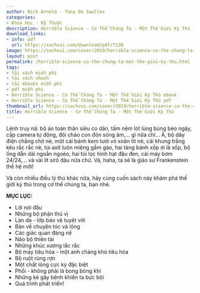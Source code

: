 ```yaml
---
author: Nick Arnold - Tony De Saulles
categories:
- Khoa Học - Kỹ Thuật
description: Horrible Science - Cơ Thể Chúng Ta - Một Thế Giới Kỳ Thú
download_links:
- info: pdf
  url: https://sachvui.com/download/pdf/7138
image: https://sachvui.com/cover/2019/horrible-science-co-the-chung-ta-mot-the-gioi-ky-thu.jpg
layout: post
permalink: /horrible-science-co-the-chung-ta-mot-the-gioi-ky-thu.html
tags:
- tải sách miễn phí
- tải sách nhanh
- tải ebooks miễn phí
- pdf miễn phí
- Horrible Science - Cơ Thể Chúng Ta - Một Thế Giới Kỳ Thú ebook
- Horrible Science - Cơ Thể Chúng Ta - Một Thế Giới Kỳ Thú pdf
thumbnail_url: https://sachvui.com/cover/2019/horrible-science-co-the-chung-ta-mot-the-gioi-ky-thu.jpg
title: Horrible Science - Cơ Thể Chúng Ta - Một Thế Giới Kỳ Thú
---
```


 <div class="item-desc text-justify"> <p>Lệnh truy nã: bộ áo toàn thân siêu co dãn, tấm nệm lót lùng bùng béo ngậy, cặp camera tự động, đôi chảo con đón sóng âm,... gì nữa chỉ... À, bộ dây điện chằng chịt nè, một cái bánh kem tươi vỏ xoăn tít nè, cái khung trắng kêu rắc rắc nè, túi axít luôn miệng gầm gào, hai tảng bánh xốp ơi là xốp, bộ ống dẫn dài ngoằn ngoèo, hai túi lọc hình hạt đậu đen, cái máy bơm 24/24,... và vài lít sirô dâu nữa chứ. Và, haha, ta sẽ là giáo sư Frankenstein thế hệ mới!</p><p>Và còn nhiều điều lý thú khác nữa, hãy cùng cuốn sách này khám phá thế giới kỳ thú trong cơ thể chúng ta, bạn nhé.</p><p><strong>MỤC LỤC:</strong></p><ul><li>Lời nói đầu</li><li>Những bộ phận thú vị</li><li>Làn da - lớp bảo vệ tuyệt vời</li><li>Bàn về chuyện tóc và lông</li><li>Các giác quan đáng nể</li><li>Não bộ thiên tài</li><li>Những khúc xương lắc rắc</li><li>Bộ máy tiêu hóa - một anh chàng khó tiêu hóa</li><li>Bộ ruột rùng rợn</li><li>Một chất lỏng cực kỳ đặc biệt</li><li>Phổi - không phải là bong bóng khí</li><li>Những kẻ gây bệnh khiến ta bực bội</li><li>Quá trình phát triển!</li></ul> </div>